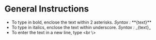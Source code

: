 # General Instructions <br />
- To type in bold, enclose the text within 2 asterisks. _Syntax :_ \*\*{text}\*\*
- To type in italics, enclose the text within underscore. _Syntax :_ \_{text}\_
- To enter the text in a new line, type <br \\>

